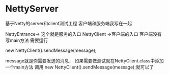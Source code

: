 # NettyServer
基于Netty的server和client测试工程
客户端和服务端我写在一起


NettyEntrance-> 这个就是服务的入口 
NettyClient ->客户端的入口 
客户端没有写main方法 需要运行   

new NettyClient().sendMessage(message);

message就是你需要发送的消息，
如果需要做测试就在NettyClient.class中添加一个main方法
调用 new NettyClient().sendMessage(message);就可以了
